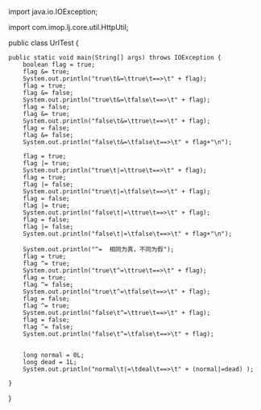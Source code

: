 import java.io.IOException;

import com.imop.lj.core.util.HttpUtil;

public class UrlTest {

	public static void main(String[] args) throws IOException {
		boolean flag = true;  
        flag &= true;  
        System.out.println("true\t&=\ttrue\t==>\t" + flag);  
        flag = true;  
        flag &= false;  
        System.out.println("true\t&=\tfalse\t==>\t" + flag);   
        flag = false;  
        flag &= true;  
        System.out.println("false\t&=\ttrue\t==>\t" + flag);   
        flag = false;  
        flag &= false;  
        System.out.println("false\t&=\tfalse\t==>\t" + flag+"\n");   
          
        flag = true;  
        flag |= true;  
        System.out.println("true\t|=\ttrue\t==>\t" + flag);  
        flag = true;  
        flag |= false;  
        System.out.println("true\t|=\tfalse\t==>\t" + flag);   
        flag = false;  
        flag |= true;  
        System.out.println("false\t|=\ttrue\t==>\t" + flag);   
        flag = false;  
        flag |= false;  
        System.out.println("false\t|=\tfalse\t==>\t" + flag+"\n");   
          
        System.out.println("^=  相同为真，不同为假");  
        flag = true;  
        flag ^= true;  
        System.out.println("true\t^=\ttrue\t==>\t" + flag);  
        flag = true;  
        flag ^= false;  
        System.out.println("true\t^=\tfalse\t==>\t" + flag);   
        flag = false;  
        flag ^= true;  
        System.out.println("false\t^=\ttrue\t==>\t" + flag);   
        flag = false;  
        flag ^= false;  
        System.out.println("false\t^=\tfalse\t==>\t" + flag);   
        
        
        long normal = 0L;
        long dead = 1L;
        System.out.println("normal\t|=\tdeal\t==>\t" + (normal|=dead) );
        
	}

}
